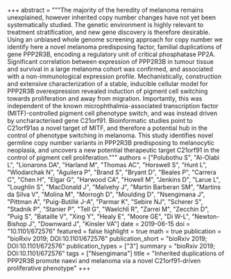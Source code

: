 +++
abstract = """The majority of the heredity of melanoma remains unexplained, however inherited copy number changes have not yet been systematically studied. The genetic environment is highly relevant to treatment stratification, and new gene discovery is therefore desirable. Using an unbiased whole genome screening approach for copy number we identify here a novel melanoma predisposing factor, familial duplications of gene PPP2R3B, encoding a regulatory unit of critical phosphatase PP2A. Significant correlation between expression of PPP2R3B in tumour tissue and survival in a large melanoma cohort was confirmed, and associated with a non-immunological expression profile. Mechanistically, construction and extensive characterization of a stable, inducible cellular model for PPP2R3B overexpression revealed induction of pigment cell switching towards proliferation and away from migration. Importantly, this was independent of the known microphthalmia-associated transcription factor (MITF)-controlled pigment cell phenotype switch, and was instead driven by uncharacterised gene C21orf91. Bioinformatic studies point to C21orf91as a novel target of MITF, and therefore a potential hub in the control of phenotype switching in melanoma. This study identifies novel germline copy number variants in PPP2R3B predisposing to melanocytic neoplasia, and uncovers a new potential therapeutic target C21orf91 in the control of pigment cell proliferation."""
authors = ["Polubothu S", "Al-Olabi L", "Lionarons DA", "Harland M", "Thomas AC", "Horswell S", "Hunt L", "Wlodarchak N", "Aguilera P", "Brand S", "Bryant D", "Beales P", "Carrera C", "Chen H", "Elgar G", "Harwood CA", "Howell M", "Jenkins D", "Larue L", "Loughlin S", "MacDonald J", "Malvehy J", "Martin Barberan SM", "Martins da Silva V", "Molina M", "Morrogh D", "Moulding D", "Nsengimana J", "Pittman A", "Puig-Butillé J-A", "Parmar K", "Sebire NJ", "Scherer S", "Stadnik P", "Stanier P", "Tell G", "Waelchli R", "Zarrei M", "Zecchin D", "Puig S", "Bataille V", "Xing Y", "Healy E", "Moore GE", "Di W-L", "Newton-Bishop J", "Downward J", "Kinsler VA"]
date = 2019-06-15
doi = "10.1101/672576"
featured = false
highlight = true
math = true
publication = "bioRxiv 2019; DOI:10.1101/672576"
publication_short = "bioRxiv 2019; DOI:10.1101/672576"
publication_types = ["3"]
summary = "bioRxiv 2019; DOI:10.1101/672576"
tags = ["Nsengimana"]
title = "Inherited duplications of PPP2R3B promote naevi and melanoma via a novel C21orf91-driven proliferative phenotype"
+++
